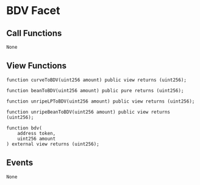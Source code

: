 # BDV Facet

## Call Functions

```
None
```

## View Functions

```solidity
function curveToBDV(uint256 amount) public view returns (uint256);

function beanToBDV(uint256 amount) public pure returns (uint256);

function unripeLPToBDV(uint256 amount) public view returns (uint256);

function unripeBeanToBDV(uint256 amount) public view returns (uint256);

function bdv(
    address token, 
    uint256 amount
) external view returns (uint256);
```

## Events

```solidity
None
```
